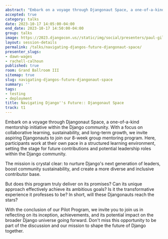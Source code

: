 ```yaml
---
abstract: "Embark on a voyage through Djangonaut Space, a one-of-a-kind mentorship initiative within the Django community. With a focus on collaborative learning, sustainability, and long-term growth, we invite aspiring Djangonauts to join our 8-week group mentoring program. Here, participants work at their own pace in a structured learning environment, setting the stage for future contributions and potential leadership roles within the Django community.\r\n\r\nThe mission is crystal clear: to nurture Django's next generation of leaders, boost community sustainability, and create a more diverse and inclusive contributor base.\r\n\r\nBut does this program truly deliver on its promises? Can its unique approach effectively achieve its ambitious goals? Is it the transformative experience it professes to be? In short, will these Djangonauts reach the stars?\r\n\r\nWith the conclusion of our Pilot Program, we invite you to join us in reflecting on its inception, achievements, and its potential impact on the broader Django universe going forward. Don't miss this opportunity to be part of the discussion and our mission to shape the future of Django together."
accepted: true
category: talks
date: 2023-10-17 14:05:00-04:00
end_date: 2023-10-17 14:50:00-04:00
group: talks
image: https://2023.djangocon.us//static/img/social/presenters/paul-gilzow.png
layout: session-details
permalink: /talks/navigating-djangos-future-djangonaut-space/
presenter_slugs:
- dawn-wages
- rachell-calhoun
published: true
room: Grand Ballroom III
sitemap: true
slug: navigating-djangos-future-djangonaut-space
summary: ''
tags:
- testing
- deployment
title: Navigating Django''s Future:: Djangonaut Space
track: t1
---
```


Embark on a voyage through Djangonaut Space, a one-of-a-kind mentorship initiative within the Django community. With a focus on collaborative learning, sustainability, and long-term growth, we invite aspiring Djangonauts to join our 8-week group mentoring program. Here, participants work at their own pace in a structured learning environment, setting the stage for future contributions and potential leadership roles within the Django community.

The mission is crystal clear: to nurture Django's next generation of leaders, boost community sustainability, and create a more diverse and inclusive contributor base.

But does this program truly deliver on its promises? Can its unique approach effectively achieve its ambitious goals? Is it the transformative experience it professes to be? In short, will these Djangonauts reach the stars?

With the conclusion of our Pilot Program, we invite you to join us in reflecting on its inception, achievements, and its potential impact on the broader Django universe going forward. Don't miss this opportunity to be part of the discussion and our mission to shape the future of Django together.
